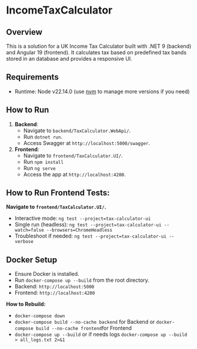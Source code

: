 # IncomeTaxCalculator

## Overview
This is a solution for a UK Income Tax Calculator built with .NET 9 (backend) and Angular 19 (frontend).
It calculates tax based on predefined tax bands stored in an database and provides a responsive UI.

## Requirements
- Runtime: Node v22.14.0 (use [nvm](https://github.com/coreybutler/nvm-windows) to manage more versions if you need)

## How to Run
1. **Backend**:
   - Navigate to `backend/TaxCalculator.WebApi/`.
   - Run `dotnet run`.
   - Access Swagger at `http://localhost:5000/swagger`.
2. **Frontend**:
   - Navigate to `frontend/TaxCalculator.UI/`.
   - Run `npm install`
   - Run `ng serve`
   - Access the app at `http://localhost:4200`.

## How to Run Frontend Tests:
   **Navigate to `frontend/TaxCalculator.UI/`.**  
   - Interactive mode: `ng test --project=tax-calculator-ui`
   - Single run (headless): `ng test --project=tax-calculator-ui --watch=false --browsers=ChromeHeadless`  
   - Troubleshoot if needed: `ng test --project=tax-calculator-ui --verbose`

## Docker Setup
   - Ensure Docker is installed.
   - Run `docker-compose up --build` from the root directory.
   - Backend: `http://localhost:5000`
   - Frontend: `http://localhost:4200`

   **How to Rebuild:**
   - `docker-compose down`
   - `docker-compose build --no-cache backend` for Backend or  `docker-compose build --no-cache frontend`for Frontend
   - `docker-compose up --build`    or if needs logs     `docker-compose up --build > all_logs.txt 2>&1`